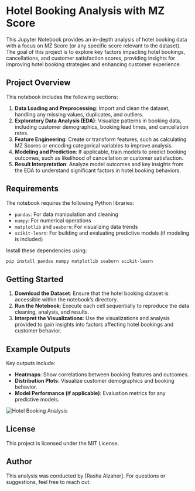 

# Hotel Booking Analysis with MZ Score

This Jupyter Notebook provides an in-depth analysis of hotel booking data with a focus on MZ Score (or any specific score relevant to the dataset). The goal of this project is to explore key factors impacting hotel bookings, cancellations, and customer satisfaction scores, providing insights for improving hotel booking strategies and enhancing customer experience.

## Project Overview

This notebook includes the following sections:

1. **Data Loading and Preprocessing**: Import and clean the dataset, handling any missing values, duplicates, and outliers.
2. **Exploratory Data Analysis (EDA)**: Visualize patterns in booking data, including customer demographics, booking lead times, and cancellation rates.
3. **Feature Engineering**: Create or transform features, such as calculating MZ Scores or encoding categorical variables to improve analysis.
4. **Modeling and Prediction**: If applicable, train models to predict booking outcomes, such as likelihood of cancellation or customer satisfaction.
5. **Result Interpretation**: Analyze model outcomes and key insights from the EDA to understand significant factors in hotel booking behaviors.

## Requirements

The notebook requires the following Python libraries:

- `pandas`: For data manipulation and cleaning
- `numpy`: For numerical operations
- `matplotlib` and `seaborn`: For visualizing data trends
- `scikit-learn`: For building and evaluating predictive models (if modeling is included)

Install these dependencies using:
```bash
pip install pandas numpy matplotlib seaborn scikit-learn
```

## Getting Started

1. **Download the Dataset**: Ensure that the hotel booking dataset is accessible within the notebook’s directory.
2. **Run the Notebook**: Execute each cell sequentially to reproduce the data cleaning, analysis, and results.
3. **Interpret the Visualizations**: Use the visualizations and analysis provided to gain insights into factors affecting hotel bookings and customer behavior.

## Example Outputs

Key outputs include:

- **Heatmaps**: Show correlations between booking features and outcomes.
- **Distribution Plots**: Visualize customer demographics and booking behavior.
- **Model Performance (if applicable)**: Evaluation metrics for any predictive models.

![Hotel Booking Analysis](./A_visually_engaging_s7o90v46.png)

## License

This project is licensed under the MIT License.

## Author

This analysis was conducted by [Rasha Alzaher]. For questions or suggestions, feel free to reach out.

